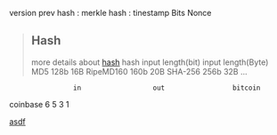 version
prev hash : 
merkle hash : 
tinestamp
Bits
Nonce
> Hash
> -
> more details about [hash](https://www.liaoxuefeng.com/wiki/1207298049439968/1311929706479649)
> hash				input length(bit)					input length(Byte)					
> MD5					128b					16B
> RipeMD160					160b					20B
> SHA-256				256b					32B
> ...
> 

					in					out					bitcoin
coinbase 
6 5 3 1

[asdf](https://blog.csdn.net/qq_43479839/article/details/114661017)

	